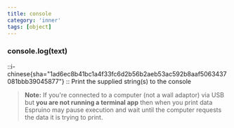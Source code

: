 ```yaml
---
title: console
category: 'inner'
tags: [object]
---
```


<!--1--> 

### console.log(text)

::i-chinese{sha="1ad6ec8b41bc1a4f33fc6d2b56b2aeb53ac592b8aaf5063437081bbb39045877"}
::
Print the supplied string(s) to the console

> **Note:** If you're connected to a computer (not a wall adaptor) via USB but **you are not running a terminal app** then when you print data Espruino may pause execution and wait until the computer requests the data it is trying to print.
